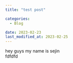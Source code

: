 ```yaml
---
title: "test post"

categories:
  - Blog

date: 2023-02-23
last_modified_at: 2023-02-25
---
```


hey guys my name is sejin  
fdfdfd
